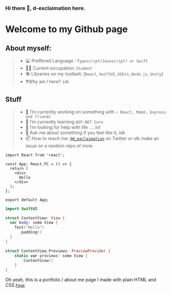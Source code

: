 ### Hi there 👋, d-exclaimation here.

# Welcome to my Github page

## About myself:
> - 💻 Preffered Language : `Typescript(Javascript) or Swift` 
> - 🧑‍💻 Current occupation: `Student`
> - 🛠 Libraries on my toolbelt: [`React`, `SwiftUI`, `UIKit`, `Node.js`, `Unity`]
> - ❓Why am I here? `idk`

## Stuff
> - 🔭 I’m currently working on something with `⚛ React, MobX, Express and friends`
> - 🌱 I’m currently learning `ASP.NET Core`
> - 🤔 I’m looking for help with life .....lol
> - 💬 Ask me about something if you feel like it, idk
> - 📫 How to reach me: [`@d_exclaimation`](https://twitter.com/d_exclaimation) on Twitter or idk make an issue on a random repo of mine

```tsx
import React from 'react';

const App: React.FC = () => {
  return (
    <div>
      Hello
    </div>
  );
};

export default App;
```

```swift
import SwiftUI

struct ContentView: View {
  var body: some View {
    Text("Hello")
      .padding()
  }
}

struct ContentView_Previews: PreviewProvider {
    static var previews: some View {
        ContentView()
    }
}
```

Oh yeah, this is a portfolio / about me page I made with plain HTML and CSS [`Page`](https://exclaimation-portfolio.netlify.app/)
